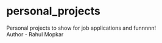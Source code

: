 # personal_projects
Personal projects to show for job applications and funnnnn!
<br>
Author - Rahul Mopkar
